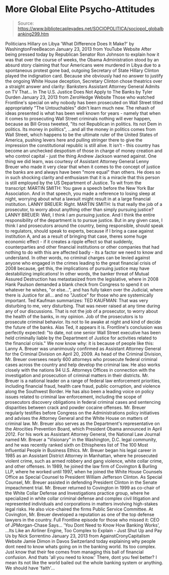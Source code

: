 # More Global Elite Psycho-Attitudes

> Source: https://www.bibliotecapleyades.net/SOCIOPOLITICA/sociopol_globalbanking299.htm

Politicians
Hillary on Libya
'What Difference Does It Make?'
by
WashingtonFreeBeacon
January 23, 2013
from
YouTube Website
After being pressed today by Republican Senator Ron Johnson to explain how
it was that over the course of weeks, the
Obama Administration stood by an
absurd story claiming that four Americans were murdered in Libya due to a
spontaneous protest gone bad, outgoing Secretary of State
Hillary Clinton
played the indignation card.
Because she obviously had no answer to justify the ongoing White House
deception, Secretary Clinton chose theatrics over a straight answer and
clarity:
Banksters
Assistant Attorney General Admits on TV That...
In The U.S. Justice Does Not
Apply to The Banks
by Tyler Durden
January 23, 2013
from
ZeroHedge Website
Those who watched Frontline's special on why nobody has been prosecuted on
Wall Street titled appropriately "The Untouchables" didn't learn much new.
The rehash of ideas presented is what has been
well known for years - namely that when it comes to prosecuting Wall Street
criminals nothing will
ever happen, because as
Bill Gross
tweeted,
"Its not
Republican in politics. Its not Dem in politics. Its money in politics",
...and
all the money in politics comes from Wall Street, which happens to be the
ultimate ruler of the United States of America, pushing levers here and
pulling stringer there to give the impression the constitutional republic is
still alive.
It isn't - this country has become an unchecked
despotism of those in charge of money creation and who control capital -
just the thing Andrew Jackson warned against.
One thing we did learn, was courtesy of
Assistant Attorney General Lenny Breuer who made it very clear that when it
comes to the concept of justice the banks are and always have been "more
equal" than others.
He does so in such shocking clarity and
enthusiasm that it is a miracle that this person is still employed by the US
Department of Justice.
To wit from the
transcript:
MARTIN SMITH:
You gave a speech before the New York Bar Association. And in that
speech, you made a reference to losing sleep at night, worrying about
what a lawsuit might result in at a large financial institution.
LANNY BREUER:
Right.
MARTIN SMITH:
Is that really the job of a prosecutor, to worry about anything other
than simply pursuing justice?
LANNY BREUER:
Well, I think I am pursuing justice. And I think the entire
responsibility of the department is to pursue justice.
But in any given case, I think I and
prosecutors around the country, being responsible, should speak to
regulators, should speak to experts, because if I bring a case against
institution A, and as a result of bringing that case, theres some huge
economic effect - if it creates a ripple effect so that suddenly,
counterparties and other financial institutions or other companies that
had nothing to do with this are affected badly - its a factor we need
to know and understand.
In other words, no criminal charges can be
levied against anyone who engaged in the crimes leading to the great
financial crisis of 2008 because, get this,
the implications of pursuing justice may
have destabilizing implications!
In other words, the banker threat of
Mutual Assured Destruction has metastasized from the legislative, where in
2008 Hank Paulson demanded a blank check from Congress to spend it on
whatever he wishes, "or
else...", and has fully taken over the Judicial, where there
is Justice for all...
and no "Justice" for those who are systemically important.
Ted Kaufman summarizes:
TED KAUFMAN: That was very disturbing
to me, very disturbing. That was never raised at any time during any of
our discussions.
That is not the job of a prosecutor, to worry about the health of the
banks, in my opinion. Job of the prosecutors is to prosecute criminal
behavior. Its not to lie awake at night and kind of decide the future
of the banks.
Alas Ted, it appears it is.
Frontline's conclusion was perfectly expected:
"to date,
not one senior Wall Street executive has been held criminally liable by
the Department of Justice for activities related to the financial crisis."
We now know why: it is because of
people like this:
Lanny A. Breuer was unanimously confirmed as
Assistant Attorney General for the Criminal Division on April 20, 2009.
As head of the Criminal Division, Mr. Breuer oversees nearly 600
attorneys who prosecute federal criminal cases across the country and
help develop the criminal law. He also works closely with the nations
94 U.S. Attorneys Offices in connection with the investigation and
prosecution of criminal matters in their districts.
Mr. Breuer is a national leader on a range
of federal law enforcement priorities, including financial fraud, health
care fraud, public corruption, and violence along the Southwest Border.
He has also been a leading voice on policy issues related to criminal
law enforcement, including the scope of prosecutors discovery
obligations in federal criminal cases and sentencing disparities between
crack and powder cocaine offenses.
Mr. Breuer regularly testifies before
Congress on the Administrations policy initiatives and advises the
Attorney General and the White House on matters of criminal law. Mr.
Breuer also serves as the Department's representative on the Atrocities
Prevention Board, which President Obama announced in April 2012.
For his work as Assistant Attorney General,
the National Law Journal named Mr. Breuer a "Visionary" in the
Washington, D.C. legal community, and he was recently ranked sixth on
Ethispheres list of The 100 Most Influential People in Business Ethics.
Mr. Breuer began his legal career in 1985 as
an Assistant District Attorney in Manhattan, where he prosecuted violent
crime, such as armed robbery and gang violence,
white collar crime, and other
offenses.
In 1989, he joined the law firm of Covington
& Burling LLP, where he worked until 1997, when he joined the White
House Counsels Office as Special Counsel to President William Jefferson
Clinton. As Special Counsel, Mr. Breuer assisted in defending President
Clinton in the Senate impeachment trial.
Mr. Breuer returned to Covington in
1999 as co-chair of the White Collar
Defense and Investigations practice group, where he
specialized in white collar criminal
defense and complex civil litigation and represented individuals and
corporations in matters involving high-stakes legal risks. He
also vice-chaired the firms Public Service Committee.
At Covington,
Mr. Breuer developed a
reputation as one of the top defense lawyers in the country.
Full Frontline episode for those who missed it:
CEO of JPMorgan-Chase Says...
'You Dont Need to Know How Banking Works',
...Its Like an Airliner Engine, Too Complex to Explain - Just Shut Up and Pay Us
by Nick Sorrentino
January 23, 2013
from
AgainstCronyCapitalism Website
Jamie Dimon in Davos Switzerland today explaining why people dont
need to know whats going on in the banking world. Its too complex. Just
know that their fee comes from managing this ball of financial confusion.
And thats 'all you need to know.'
There, dont you feel better?
I mean its not like the world bailed out the
whole banking system or anything.
We should have 'faith'...
